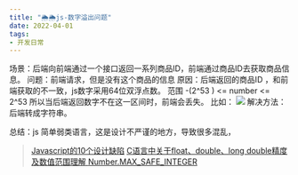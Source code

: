 ```yaml
---
title: "🌦🌦js-数字溢出问题"
date: 2022-04-01
tags: 
- 开发日常
---
```

场景：后端向前端通过一个接口返回一系列商品ID，前端通过商品ID去获取商品信息。
问题：前端请求，但是没有这个商品的信息
原因：后端返回的商品ID ，和前端获取的不一致，js数字采用64位双浮点数。
范围 -(2^53 ) <= number <= 2^53 
所以当后端返回数字不在这一区间时，前端会丢失。
比如：
![](https://upload-images.jianshu.io/upload_images/15312191-a62d13274a7b796a.png?imageMogr2/auto-orient/strip%7CimageView2/2/w/1240)
解决方法：后端转成字符串。

总结：js 简单弱类语言，这是设计不严谨的地方，导致很多混乱，
> [Javascript的10个设计缺陷](http://www.ruanyifeng.com/blog/2011/06/10_design_defects_in_javascript.html)
[C语言中关于float、double、long double精度及数值范围理解 ](http://blog.sina.com.cn/s/blog_6ebd49350101gdgo.html)
[Number.MAX_SAFE_INTEGER](https://developer.mozilla.org/zh-CN/docs/Web/JavaScript/Reference/Global_Objects/Number/MAX_SAFE_INTEGER)
